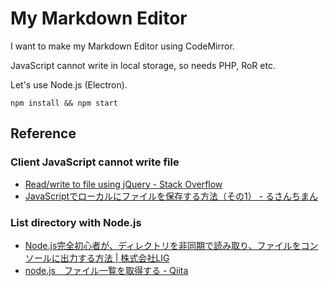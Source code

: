 # My Markdown Editor

I want to make my Markdown Editor using CodeMirror.

JavaScript cannot write in local storage, so needs PHP, RoR etc.

Let's use Node.js (Electron).

```shell
npm install && npm start
```

## Reference

### Client JavaScript cannot write file

- [Read/write to file using jQuery - Stack Overflow](http://stackoverflow.com/questions/582268/read-write-to-file-using-jquery/582281#582281)
- [JavaScriptでローカルにファイルを保存する方法（その1） - るさんちまん](http://naopr.hatenablog.com/entry/20140401/1396341503)

### List directory with Node.js

- [Node.js完全初心者が、ディレクトリを非同期で読み取り、ファイルをコンソールに出力する方法 | 株式会社LIG](http://liginc.co.jp/web/programming/node-js/135561)
- [node.js　ファイル一覧を取得する - Qiita](http://qiita.com/_shimizu/items/f08eaacdbcdce0204e36)

